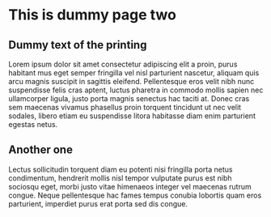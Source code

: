 # This is dummy page two

## Dummy text of the printing

Lorem ipsum dolor sit amet consectetur adipiscing elit a proin, purus habitant mus eget semper 
fringilla vel nisl parturient nascetur, aliquam quis arcu magnis suscipit in sagittis eleifend. 
Pellentesque eros velit nibh nunc suspendisse felis cras aptent, luctus pharetra in commodo 
mollis sapien nec ullamcorper ligula, justo porta magnis senectus hac taciti at. 
Donec cras sem maecenas vivamus phasellus proin torquent tincidunt ut nec velit sodales, 
libero etiam eu suspendisse litora habitasse diam enim parturient egestas netus.

## Another one

Lectus sollicitudin torquent diam eu potenti nisi fringilla porta netus condimentum,
hendrerit mollis nisl tempor vulputate purus est nibh sociosqu eget, morbi
justo vitae himenaeos integer vel maecenas rutrum congue. Neque pellentesque 
hac fames tempus conubia lobortis quam eros parturient, imperdiet purus 
erat porta sed dis congue.